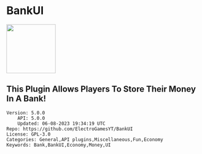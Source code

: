 # BankUI
<img src="https://raw.githubusercontent.com/ElectroGamesYT/BankUI/fce7f02d14633b79a9ac6f8eacc66c978dff1038/icon.png" width="128" height="128" />

## This Plugin Allows Players To Store Their Money In A Bank!
```properties
Version: 5.0.0
    API: 5.0.0
    Updated: 06-08-2023 19:34:19 UTC
Repo: https://github.com/ElectroGamesYT/BankUI
License: GPL-3.0
Categories: General,API plugins,Miscellaneous,Fun,Economy
Keywords: Bank,BankUI,Economy,Money,UI
```